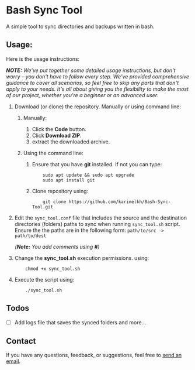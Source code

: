 # Bash Sync Tool

A simple tool to sync directories and backups written in bash.


## Usage:

Here is the usage instructions:

_**NOTE:** We've put together some detailed usage instructions, but don't worry – you don't have to follow every step.
We've provided comprehensive guidance to cover all scenarios, so feel free to skip any parts that don't apply to your needs.
It's all about giving you the flexibility to make the most of our project, whether you're a beginner or an advanced user._

1. Download (or clone) the repository. Manually or using command line:
	1. Manually:
		1. Click the **Code** button.
		2. Click **Download ZIP**.
		3. extract the downloaded archive.

	2. Using the command line:
		1. Ensure that you have **git** installed. If not you can type:
			```
				sudo apt update && sudo apt upgrade
				sudo apt install git
			```

		2. Clone repository using:
			```
				git clone https://github.com/karimelkh/Bash-Sync-Tool.git
			```

2. Edit the `sync_tool.conf` file that includes the source and the destination directories (folders) paths to sync when running `sync_tool.sh` script. Ensure the the paths are in the following form: `path/to/src -> path/to/dest`

	*(**Note:** You add comments using __#__)*

3. Change the **sync_tool.sh** execution permissions. using:
	```
		chmod +x sync_tool.sh
	```

4. Execute the script using:
	```
		./sync_tool.sh
	```


## Todos

- [ ] Add logs file that saves the synced folders and more...


## Contact

If you have any questions, feedback, or suggestions, feel free to [send an email](mailto:karimelkhanoufi22@gmail.com).
